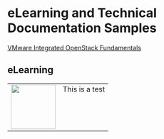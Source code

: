 <style>

table, td, th {
    border: 0px;
}

table {
    border-collapse: collapse;
    width: 100%;
}

td {
    height: 100px;
    vertical-align: top;
}

</style>

# eLearning and Technical Documentation Samples

[VMware Integrated OpenStack Fundamentals](https://jamespwagner.github.io/OpenStack/story_html5.html)

## eLearning

<table>
<tr>
<td>
<img src="https://jamespwagner.github.io/images/book.png" height="100" width="100">
</td>
<td>
This is a test
</td>
</tr>
</table>

<!--img src="https://jamespwagner.github.io/images/book.png" height="100" width="100"-->
